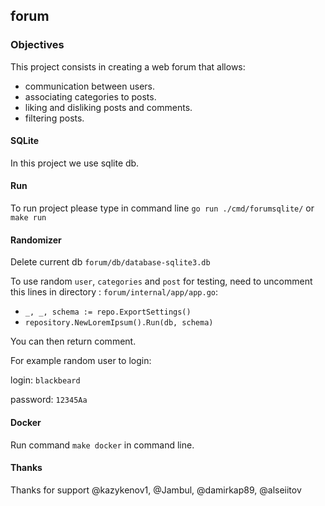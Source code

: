 ## forum

### Objectives

This project consists in creating a web forum that allows:

- communication between users.
- associating categories to posts.
- liking and disliking posts and comments.
- filtering posts.

#### SQLite

In this project we use sqlite db.

#### Run

To run project please type in command line `go run ./cmd/forumsqlite/` or `make run`

#### Randomizer
Delete current db `forum/db/database-sqlite3.db`

To use random `user`, `categories` and `post` for testing, need to uncomment this lines in directory : `forum/internal/app/app.go`:

- `_, _, schema := repo.ExportSettings()`
- `repository.NewLoremIpsum().Run(db, schema)`

You can then return comment.

For example random user to login:

login: `blackbeard`

password: `12345Aa`

#### Docker

Run command `make docker` in command line.

#### Thanks

Thanks for support @kazykenov1, @Jambul, @damirkap89, @alseiitov